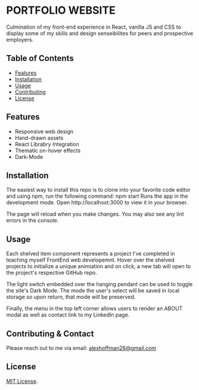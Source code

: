 # PORTFOLIO WEBSITE

Culmination of my front-end experience in React, vanilla JS and CSS to display some of my skills and design senseibilites for peers and prospective employers.  

## Table of Contents

- [Features](#features)
- [Installation](#installation)
- [Usage](#usage)
- [Contributing](#contributing)
- [License](#license)

## Features

- Responsive web design 
- Hand-drawn assets 
- React Librabry Integration
- Thematic on-hover effects 
- Dark-Mode

## Installation

The easiest way to install this repo is to clone into your favorite code editor and using npm, run the following command: 
npm start
Runs the app in the development mode.
Open http://localhost:3000 to view it in your browser.

The page will reload when you make changes.
You may also see any lint errors in the console.

## Usage

Each shelved item component represents a project I've completed in teaching myself FrontEnd web developemnt. Hover over the shelved projects to initialize a unique animiation and on click, a new tab will open to the project's respective GitHub repo.

The light switch embedded over the hanging pendant can be used to toggle the site's Dark Mode. The mode the user's select will be saved in local storage so upon return, that mode will be preserved. 

Finally, the menu in the top left corner allows users to render an ABOUT modal as well as contact link to my LinkedIn page. 

## Contributing & Contact

Please reach out to me via email: alexhoffman26@gmail.com

## License

[MIT License](https://opensource.org/licenses/MIT).
